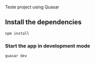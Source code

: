 Teste project using Quasar

## Install the dependencies
```bash
npm install
```

### Start the app in development mode
```bash
quasar dev
```
